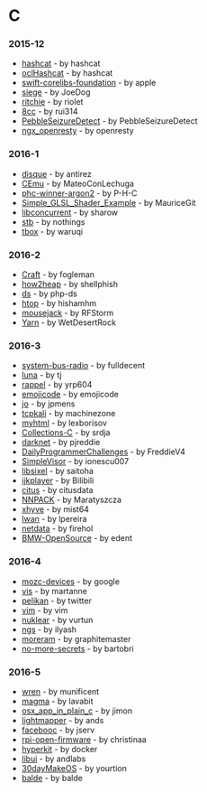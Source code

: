 # C


### 2015-12
- [hashcat](https://github.com/hashcat/hashcat) - by hashcat
- [oclHashcat](https://github.com/hashcat/oclHashcat) - by hashcat
- [swift-corelibs-foundation](https://github.com/apple/swift-corelibs-foundation) - by apple
- [siege](https://github.com/JoeDog/siege) - by JoeDog
- [ritchie](https://github.com/riolet/ritchie) - by riolet
- [8cc](https://github.com/rui314/8cc) - by rui314
- [PebbleSeizureDetect](https://github.com/PebbleSeizureDetect/PebbleSeizureDetect) - by PebbleSeizureDetect
- [ngx_openresty](https://github.com/openresty/ngx_openresty) - by openresty

### 2016-1
- [disque](https://github.com/antirez/disque) - by antirez
- [CEmu](https://github.com/MateoConLechuga/CEmu) - by MateoConLechuga
- [phc-winner-argon2](https://github.com/P-H-C/phc-winner-argon2) - by P-H-C
- [Simple_GLSL_Shader_Example](https://github.com/MauriceGit/Simple_GLSL_Shader_Example) - by MauriceGit
- [libconcurrent](https://github.com/sharow/libconcurrent) - by sharow
- [stb](https://github.com/nothings/stb) - by nothings
- [tbox](https://github.com/waruqi/tbox) - by waruqi

### 2016-2
- [Craft](https://github.com/fogleman/Craft) - by fogleman
- [how2heap](https://github.com/shellphish/how2heap) - by shellphish
- [ds](https://github.com/php-ds/ds) - by php-ds
- [htop](https://github.com/hishamhm/htop) - by hishamhm
- [mousejack](https://github.com/RFStorm/mousejack) - by RFStorm
- [Yarn](https://github.com/WetDesertRock/Yarn) - by WetDesertRock

### 2016-3
- [system-bus-radio](https://github.com/fulldecent/system-bus-radio) - by fulldecent
- [luna](https://github.com/tj/luna) - by tj
- [rappel](https://github.com/yrp604/rappel) - by yrp604
- [emojicode](https://github.com/emojicode/emojicode) - by emojicode
- [jo](https://github.com/jpmens/jo) - by jpmens
- [tcpkali](https://github.com/machinezone/tcpkali) - by machinezone
- [myhtml](https://github.com/lexborisov/myhtml) - by lexborisov
- [Collections-C](https://github.com/srdja/Collections-C) - by srdja
- [darknet](https://github.com/pjreddie/darknet) - by pjreddie
- [DailyProgrammerChallenges](https://github.com/FreddieV4/DailyProgrammerChallenges) - by FreddieV4
- [SimpleVisor](https://github.com/ionescu007/SimpleVisor) - by ionescu007
- [libsixel](https://github.com/saitoha/libsixel) - by saitoha
- [ijkplayer](https://github.com/Bilibili/ijkplayer) - by Bilibili
- [citus](https://github.com/citusdata/citus) - by citusdata
- [NNPACK](https://github.com/Maratyszcza/NNPACK) - by Maratyszcza
- [xhyve](https://github.com/mist64/xhyve) - by mist64
- [lwan](https://github.com/lpereira/lwan) - by lpereira
- [netdata](https://github.com/firehol/netdata) - by firehol
- [BMW-OpenSource](https://github.com/edent/BMW-OpenSource) - by edent

### 2016-4
- [mozc-devices](https://github.com/google/mozc-devices) - by google
- [vis](https://github.com/martanne/vis) - by martanne
- [pelikan](https://github.com/twitter/pelikan) - by twitter
- [vim](https://github.com/vim/vim) - by vim
- [nuklear](https://github.com/vurtun/nuklear) - by vurtun
- [ngs](https://github.com/ilyash/ngs) - by ilyash
- [moreram](https://github.com/graphitemaster/moreram) - by graphitemaster
- [no-more-secrets](https://github.com/bartobri/no-more-secrets) - by bartobri

### 2016-5
- [wren](https://github.com/munificent/wren) - by munificent
- [magma](https://github.com/lavabit/magma) - by lavabit
- [osx_app_in_plain_c](https://github.com/jimon/osx_app_in_plain_c) - by jimon
- [lightmapper](https://github.com/ands/lightmapper) - by ands
- [facebooc](https://github.com/jserv/facebooc) - by jserv
- [rpi-open-firmware](https://github.com/christinaa/rpi-open-firmware) - by christinaa
- [hyperkit](https://github.com/docker/hyperkit) - by docker
- [libui](https://github.com/andlabs/libui) - by andlabs
- [30dayMakeOS](https://github.com/yourtion/30dayMakeOS) - by yourtion
- [balde](https://github.com/balde/balde) - by balde

